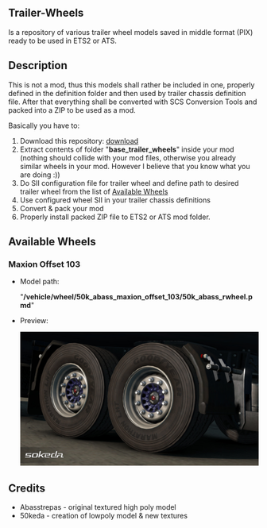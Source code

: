 ## Trailer-Wheels
Is a repository of various trailer wheel models saved in middle format (PIX) ready to be used in ETS2 or ATS.

## Description
This is not a mod, thus this models shall rather be included in one, properly defined in the definition folder and then used by trailer chassis definition file. After that everything shall be converted with SCS Conversion Tools and packed into a ZIP to be used as a mod.

Basically you have to:
1. Download this repository: [download](../../archive/master.zip)
2. Extract contents of folder "**base_trailer_wheels**" inside your mod (nothing should collide with your mod files, otherwise you already similar wheels in your mod. However I believe that you know what you are doing :))
3. Do SII configuration file for trailer wheel and define path to desired trailer wheel from the list of [Available Wheels](#Available-Wheels)
4. Use configured wheel SII in your trailer chassis definitions
5. Convert & pack your mod
6. Properly install packed ZIP file to ETS2 or ATS mod folder.

## Available Wheels
### Maxion Offset 103
* Model path: 
  
  "**/vehicle/wheel/50k_abass_maxion_offset_103/50k_abass_rwheel.pmd**"
  
* Preview:
  
  ![Maxion Offset 103](/preview/maxion_offset_103.jpg)

## Credits
* Abasstrepas - original textured high poly model
* 50keda - creation of lowpoly model & new textures
